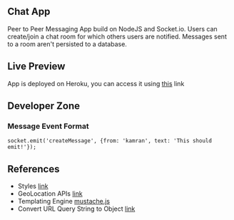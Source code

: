 ## Chat App
Peer to Peer Messaging App build on NodeJS and Socket.io. Users can create/join a chat room for which others users are notified. Messages sent to a room aren't persisted to a database. 

## Live Preview
App is deployed on Heroku, you can access it using [this](https://rocky-gorge-40953.herokuapp.com/) link

## Developer Zone
### Message Event Format
``` socket.emit('createMessage', {from: 'kamran', text: 'This should emit!'}); ```

## References
- Styles [link](https://gist.github.com/andrewjmead/4783dec59ba2d1e5bcf3e1c301c5858d)
- GeoLocation APIs [link](https://developer.mozilla.org/en-US/docs/Web/API/Geolocation/Using_geolocation)
- Templating Engine [mustache.js](https://github.com/janl/mustache.js/)
- Convert URL Query String to Object [link](https://gist.github.com/andrewjmead/b71e03d8df237983285892f9a265d401)